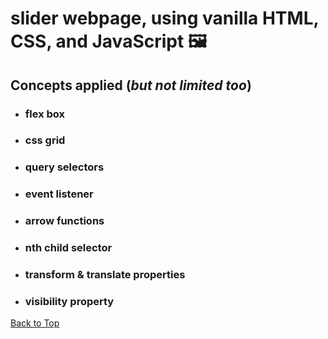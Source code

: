 <a name="custom_anchor_name"></a>
# slider webpage, using vanilla HTML, CSS, and JavaScript	:framed_picture:
## Concepts applied (*but not limited too*)

- ### flex box
- ### css grid
- ### query selectors
- ### event listener
- ### arrow functions
- ### nth child selector
- ### transform & translate properties
- ### visibility property

[Back to Top](#custom_anchor_name)
